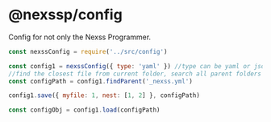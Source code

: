 # @nexssp/config

Config for not only the Nexss Programmer.

```js
const nexssConfig = require('../src/config')

const config1 = nexssConfig({ type: 'yaml' }) //type can be yaml or json
//find the closest file from current folder, search all parent folders until finds it
const configPath = config1.findParent('_nexss.yml')

config1.save({ myfile: 1, nest: [1, 2] }, configPath)

const configObj = config1.load(configPath)
```
